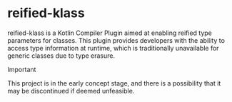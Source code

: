 # reified-klass

reified-klass is a Kotlin Compiler Plugin aimed at enabling reified type parameters for classes. This plugin provides developers with the ability to access type information at runtime, which is traditionally unavailable for generic classes due to type erasure.

> [!IMPORTANT]
> This project is in the early concept stage, and there is a possibility that it may be discontinued if deemed unfeasible.

